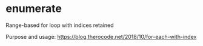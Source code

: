 # enumerate
Range-based for loop with indices retained

Purpose and usage: https://blog.therocode.net/2018/10/for-each-with-index
